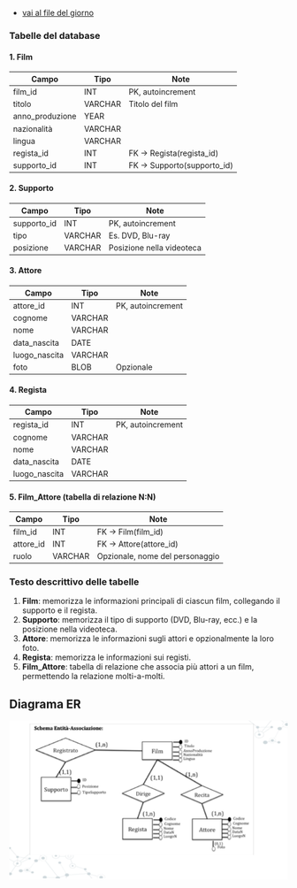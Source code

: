 - [vai al file del giorno](../Readme.md)

### **Tabelle del database**

#### 1. **Film**

| Campo            | Tipo    | Note                        |
| ---------------- | ------- | --------------------------- |
| film\_id         | INT     | PK, autoincrement           |
| titolo           | VARCHAR | Titolo del film             |
| anno\_produzione | YEAR    |                             |
| nazionalità      | VARCHAR |                             |
| lingua           | VARCHAR |                             |
| regista\_id      | INT     | FK → Regista(regista\_id)   |
| supporto\_id     | INT     | FK → Supporto(supporto\_id) |



#### 2. **Supporto**

| Campo        | Tipo    | Note                      |
| ------------ | ------- | ------------------------- |
| supporto\_id | INT     | PK, autoincrement         |
| tipo         | VARCHAR | Es. DVD, Blu-ray          |
| posizione    | VARCHAR | Posizione nella videoteca |


#### 3. **Attore**

| Campo          | Tipo    | Note              |
| -------------- | ------- | ----------------- |
| attore\_id     | INT     | PK, autoincrement |
| cognome        | VARCHAR |                   |
| nome           | VARCHAR |                   |
| data\_nascita  | DATE    |                   |
| luogo\_nascita | VARCHAR |                   |
| foto           | BLOB    | Opzionale         |


#### 4. **Regista**

| Campo          | Tipo    | Note              |
| -------------- | ------- | ----------------- |
| regista\_id    | INT     | PK, autoincrement |
| cognome        | VARCHAR |                   |
| nome           | VARCHAR |                   |
| data\_nascita  | DATE    |                   |
| luogo\_nascita | VARCHAR |                   |


#### 5. **Film\_Attore** (tabella di relazione N\:N)

| Campo      | Tipo    | Note                            |
| ---------- | ------- | ------------------------------- |
| film\_id   | INT     | FK → Film(film\_id)             |
| attore\_id | INT     | FK → Attore(attore\_id)         |
| ruolo      | VARCHAR | Opzionale, nome del personaggio |


### **Testo descrittivo delle tabelle**

1. **Film**: memorizza le informazioni principali di ciascun film, collegando il supporto e il regista.
2. **Supporto**: memorizza il tipo di supporto (DVD, Blu-ray, ecc.) e la posizione nella videoteca.
3. **Attore**: memorizza le informazioni sugli attori e opzionalmente la loro foto.
4. **Regista**: memorizza le informazioni sui registi.
5. **Film\_Attore**: tabella di relazione che associa più attori a un film, permettendo la relazione molti-a-molti.


## Diagrama ER

![Diagrama ER](1_Esercizio.png)
